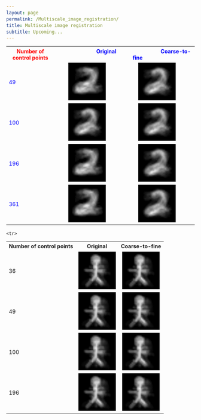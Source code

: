 ```yaml
---
layout: page
permalink: /Multiscale_image_registration/
title: Multiscale image registration
subtitle: Upcoming...
---
```


<table style="color:blue">
<tr>
   <th style="color:red"> Number of control points </th>

<th>  <img width=100/> Original   <img width=100/></th>
<th> <img width=100/>Coarse-to-fine  <img width=100/> </th>
</tr>
   
   <tr>
<td>49</td>
    
<td>
   <center>
<img src="/assets/img/digit_no_ctf_k4_fold_5.gif" alt="drawing" width="100"/>
   </center>
</td>
<td>   
<center><img src="/assets/img/digit_ctf_cv_k4_fold_5.gif" alt="drawing" width="100"/></center>
</td>
 
</tr>
 
 
  <tr>
 <td>100</td>

<td>
<center><img src="/assets/img/digit_no_ctf_cv_k3_fold_5.gif" alt="drawing" width="100"/></center>
</td>
<td>
<center><img src="/assets/img/digit_ctf_cv_k3_fold_5.gif" alt="drawing" width="100"/></center>
</td>
 
</tr>

   <tr>
      <td>196</td>
 
<td>
<center><img src="/assets/img/digit_no_ctf_k2_fold_5.gif" alt="drawing" width="100"/></center>
</td>
<td>
<center><img src="/assets/img/digit_ctf_cv_k2_fold_5.gif" alt="drawing" width="100"/></center>
</td>
 
</tr>
 
 
 <tr>
   <td>361</td>
 
<td>
<center><img src="/assets/img/digit_no_ctf_k1.5_fold_5.gif" alt="drawing" width="100"/></center>
</td>
<td>
<center><img src="/assets/img/digit_ctf_cv_k1.5_fold_5.gif" alt="drawing" width="100"/></center>
</td>
 
</tr>
 <tr>
 
</table>

 

<table>
<tr>
   <th> Number of control points </th>

<th>      Original      </th>
<th>      Coarse-to-fine      </th>
</tr>
   
    <tr>
   <td>36</td>
 
<td>
<center><img src="/assets/img/bonhommes_no_ctf_k5_fold_1.gif" alt="drawing" width="100"/></center>
</td>
<td>
<center><img src="/assets/img/bonhommes_ctf_k5_fold_1.gif" alt="drawing" width="100"/></center>
</td>
 
</tr>

   
   <tr>
<td>49</td>
    
<td>
<center><img src="/assets/img/bonhommes_no_ctf_k4_fold_1.gif" alt="drawing" width="100"/></center>
</td>
<td>
<center><img src="/assets/img/bonhommes_ctf_k4_fold_1.gif" alt="drawing" width="100"/></center>
</td>
 
</tr>
 
 
  <tr>
 <td>100</td>

<td>
<center><img src="/assets/img/bonhommes_no_ctf_k3_fold_1.gif" alt="drawing" width="100"/></center>
</td>
<td>
<center><img src="/assets/img/bonhommes_ctf_k3_fold_1.gif" alt="drawing" width="100"/></center>
</td>
 
</tr>

   <tr>
      <td>196</td>
 
<td>
<center><img src="/assets/img/bonhommes_no_ctf_k2_fold_1.gif" alt="drawing" width="100"/></center>
</td>
<td>
<center><img src="/assets/img/bonhommes_ctf_k2_fold_1.gif" alt="drawing" width="100"/></center>
</td>
 
</tr>
 
 
 <tr>
 
</table>



